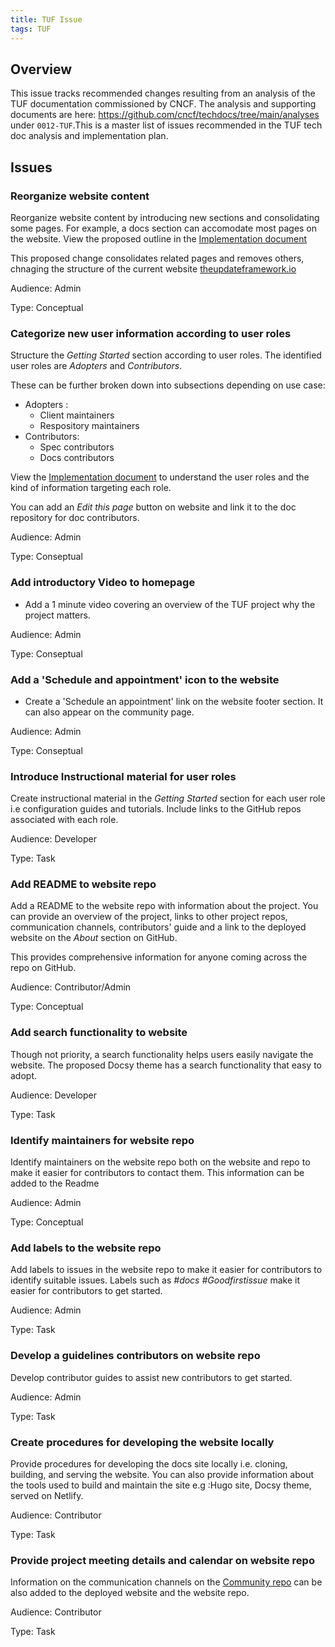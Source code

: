 ```yaml
---
title: TUF Issue
tags: TUF
---
```


## Overview

This issue tracks recommended changes resulting from an analysis of the TUF
documentation commissioned by CNCF. The analysis and supporting documents are
here: <https://github.com/cncf/techdocs/tree/main/analyses> under
`0012-TUF`.This is a master list of issues recommended in the TUF tech doc
analysis and implementation plan.

## Issues

### Reorganize website content

Reorganize website content by introducing new sections and consolidating some
pages. For example, a docs section can accomodate most pages on the website.
View the proposed outline in the [Implementation document](./implementation.md)

This proposed change consolidates related pages and removes others, chnaging the
structure of the current website
[theupdateframework.io](https://theupdateframework.io/)

Audience: Admin

Type: Conceptual

### Categorize new user information according to user roles

Structure the _Getting Started_ section according to user roles. The identified
user roles are _Adopters_ and _Contributors_.

These can be further broken down into subsections depending on use case:

- Adopters :
  - Client maintainers
  - Respository maintainers
- Contributors:
  - Spec contributors
  - Docs contributors

View the [Implementation document](./implementation.md) to understand the user
roles and the kind of information targeting each role.

You can add an _Edit this page_ button on website and link it to the doc
repository for doc contributors.

Audience: Admin

Type: Conseptual

### Add introductory Video to homepage

- Add a 1 minute video covering an overview of the TUF project why the project
  matters.

Audience: Admin

Type: Conseptual

### Add a 'Schedule and appointment' icon to the website

- Create a 'Schedule an appointment' link on the website footer section. It can
  also appear on the community page.

Audience: Admin

Type: Conseptual

### Introduce Instructional material for user roles

Create instructional material in the _Getting Started_ section for each user
role i.e configuration guides and tutorials. Include links to the GitHub repos
associated with each role.

Audience: Developer

Type: Task

### Add README to website repo

Add a README to the website repo with information about the project. You can
provide an overview of the project, links to other project repos, communication
channels, contributors' guide and a link to the deployed website on the _About_
section on GitHub.

This provides comprehensive information for anyone coming across the repo on
GitHub.

Audience: Contributor/Admin

Type: Conceptual

### Add search functionality to website

Though not priority, a search functionality helps users easily navigate the
website. The proposed Docsy theme has a search functionality that easy to adopt.

Audience: Developer

Type: Task

### Identify maintainers for website repo

Identify maintainers on the website repo both on the website and repo to make it
easier for contributors to contact them. This information can be added to the
Readme

Audience: Admin

Type: Conceptual

### Add labels to the website repo

Add labels to issues in the website repo to make it easier for contributors to
identify suitable issues. Labels such as _#docs \#Goodfirstissue_ make it easier
for contributors to get started.

Audience: Admin

Type: Task

### Develop a guidelines contributors on website repo

Develop contributor guides to assist new contributors to get started.

Audience: Admin

Type: Task

### Create procedures for developing the website locally

Provide procedures for developing the docs site locally i.e. cloning, building,
and serving the website. You can also provide information about the tools used
to build and maintain the site e.g :Hugo site, Docsy theme, served on Netlify.

Audience: Contributor

Type: Task

### Provide project meeting details and calendar on website repo

Information on the communication channels on the
[Community repo](https://github.com/theupdateframework/community) can be also
added to the deployed website and the website repo.

Audience: Contributor

Type: Task
